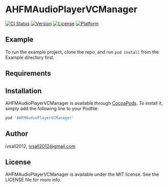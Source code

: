 # AHFMAudioPlayerVCManager

[![CI Status](http://img.shields.io/travis/ivsall2012/AHFMAudioPlayerVCManager.svg?style=flat)](https://travis-ci.org/ivsall2012/AHFMAudioPlayerVCManager)
[![Version](https://img.shields.io/cocoapods/v/AHFMAudioPlayerVCManager.svg?style=flat)](http://cocoapods.org/pods/AHFMAudioPlayerVCManager)
[![License](https://img.shields.io/cocoapods/l/AHFMAudioPlayerVCManager.svg?style=flat)](http://cocoapods.org/pods/AHFMAudioPlayerVCManager)
[![Platform](https://img.shields.io/cocoapods/p/AHFMAudioPlayerVCManager.svg?style=flat)](http://cocoapods.org/pods/AHFMAudioPlayerVCManager)

## Example

To run the example project, clone the repo, and run `pod install` from the Example directory first.

## Requirements

## Installation

AHFMAudioPlayerVCManager is available through [CocoaPods](http://cocoapods.org). To install
it, simply add the following line to your Podfile:

```ruby
pod 'AHFMAudioPlayerVCManager'
```

## Author

ivsall2012, ivsall2012@gmail.com

## License

AHFMAudioPlayerVCManager is available under the MIT license. See the LICENSE file for more info.
